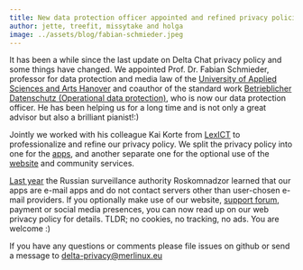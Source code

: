 ```yaml
---
title: New data protection officer appointed and refined privacy policies
author: jette, treefit, missytake and holga
image: ../assets/blog/fabian-schmieder.jpeg
---
```


It has been a while since the last update on Delta Chat privacy policy and some things have changed. We appointed Prof. Dr. Fabian Schmieder, professor for data protection and media law of the [University of Applied Sciences and Arts Hanover](https://im.f3.hs-hannover.de/en_us/studium/personen/prof-dr-fabian-schmieder/) and coauthor of the standard work [Betrieblicher Datenschutz (Operational data protection)](https://www.beck-shop.de/forgo-helfrich-schneider-betrieblicher-datenschutz/product/24093138), who is now our data protection officer. He has been helping us for a long time and is not only a great advisor but also a brilliant pianist!:)

Jointly we worked with his colleague Kai Korte from [LexICT](https://lexict.de) to professionalize and refine our privacy policy. We split the privacy policy into one for the [apps](gdpr), and another separate one for the optional use of the [website](gdpr-website) and community services.

[Last year](https://twitter.com/delta_chat/status/1256137319150751744) the Russian surveillance authority Roskomnadzor learned that our apps are e-mail apps and do not contact servers other than user-chosen e-mail providers. If you optionally make use of our website, [support forum](https://support.delta.chat), payment or social media presences, you can now read up on our web privacy policy for details. TLDR; no cookies, no tracking, no ads. You are welcome :)

If you have any questions or comments please file issues on github 
or send a message to delta-privacy@merlinux.eu 


